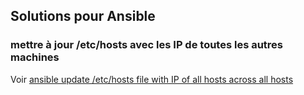 ## Solutions pour Ansible

### mettre à jour /etc/hosts avec les IP de toutes les autres machines

Voir [ansible update /etc/hosts file with IP of all hosts across all hosts](https://www.middlewareinventory.com/blog/ansible-update-etc-hosts-file-across-all-hosts/)